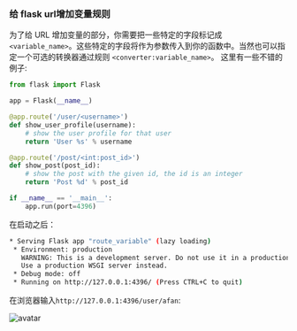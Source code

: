 ### 给 flask url增加变量规则

为了给 URL 增加变量的部分，你需要把一些特定的字段标记成 `<variable_name>`。这些特定的字段将作为参数传入到你的函数中。当然也可以指定一个可选的转换器通过规则 `<converter:variable_name>`。 这里有一些不错的例子:

```python
from flask import Flask

app = Flask(__name__)

@app.route('/user/<username>')
def show_user_profile(username):
    # show the user profile for that user
    return 'User %s' % username

@app.route('/post/<int:post_id>')
def show_post(post_id):
    # show the post with the given id, the id is an integer
    return 'Post %d' % post_id

if __name__ == '__main__':
    app.run(port=4396)
```

在启动之后：

```bash
* Serving Flask app "route_variable" (lazy loading)
 * Environment: production
   WARNING: This is a development server. Do not use it in a production deployment.
   Use a production WSGI server instead.
 * Debug mode: off
 * Running on http://127.0.0.1:4396/ (Press CTRL+C to quit)
```

在浏览器输入`http://127.0.0.1:4396/user/afan`:

![avatar](https://res.cloudinary.com/afan1996/image/upload/v1602310659/WX20201010-141456_2x_dg2xin.png)

